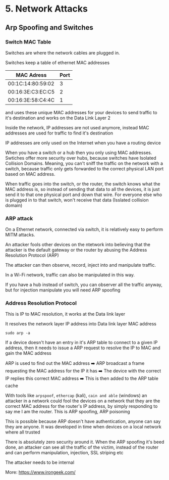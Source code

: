 # 5. Network Attacks

## Arp Spoofing and Switches

### Switch MAC Table

Switches are where the network cables are plugged in.

Switches keep a table of ethernet MAC addresses

| MAC Adress | Port |
| --- | --- |
| 00:1C:14:80:59:02 | 3 |
| 00:16:3E:C3:EC:C5 | 2 |
| 00:16:3E:58:C4:4C | 1 |

and uses these unique MAC addresses for your devices to send traffic to it's destination and works on the Data Link Layer 2

Inside the network, IP addresses are not used anymore, instead MAC addresses are used for traffic to find it's destination

IP addresses are only used on the Internet when you have a routing device

When you have a switch or a hub then you only using MAC addresses. Swtiches offer more security over hubs, because switches have Isolated Collision Domains. Meaning, you can't sniff the traffic on the network with a switch, because traffic only gets forwarded to the correct physical LAN port based on MAC address.

When traffic goes into the switch, or the router, the switch knows what the MAC address is, so instead of sending that data to all the devices, it is just send it to that one physical port and down that wire. For everyone else who is plugged in to that switch, won't receive that data (Isslated collision domain)

### ARP attack

On a Ethernet network, connected via switch, it is relatively easy to perform MITM attacks.

An attacker fools other devices on the ntetwork into believing that the attacker is the default gateway or the router by abusing the Address Resolution Protocol (ARP)

The attacker can then observe, record, inject into and manipulate traffic.

In a Wi-Fi network, traffic can also be manipulated in this way.

If you have a hub instead of switch, you can observer all the traffic anyway, but for injection manipulate you will need ARP spoofing

### Address Resolution Protocol

This is IP to MAC resolution, it works at the Data link layer

It resolves the network layer IP address into Data link layer MAC address

```
sudo arp -a
```

If a device doesn't have an entry in it's ARP table to connect to a given IP address, then it needs to issue a ARP request to resolve the IP to MAC and gain the MAC address

ARP is used to find out the MAC address ➡️ ARP broadcast a frame requesting the MAC address for the IP it has ➡️ The device with the correct IP replies this correct MAC address ➡️ This is then added to the ARP table cache

With tools like `arpspoof`, `ethercap` (kali), `cain and able` (windows) an attacker in a network could fool the devices on a network that they are the correct MAC address for the router's IP address, by simply responding to say me I am the router. This is ARP spoofing, ARP poisoning

This is possible because ARP doesn't have authentication, anyone can say they are anyone. It was developed in time when devices on a local network where all trusted

There is absolutely zero security around it. When the ARP spoofing it's beed done, an attacker can see all the traffic of the victim, instead of the router and can perform manipulation, injection, SSL striping etc

The attacker needs to be internal


More: https://www.irongeek.com/
